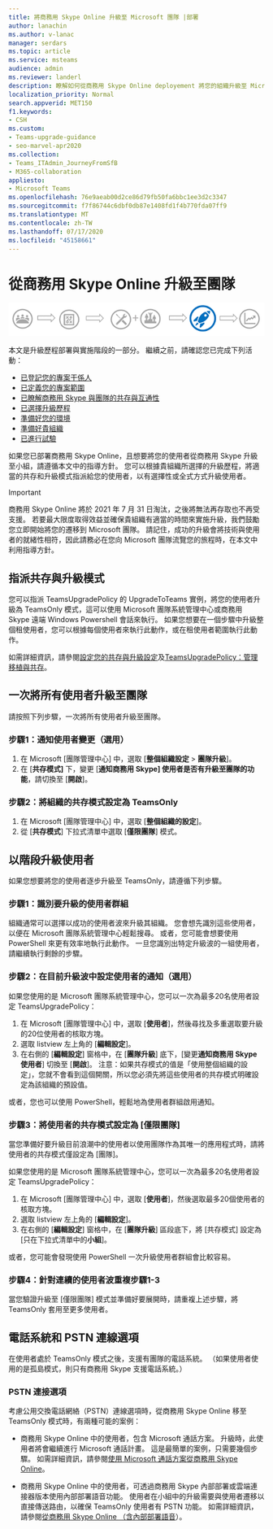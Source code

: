 ```yaml
---
title: 將商務用 Skype Online 升級至 Microsoft 團隊 |部署
author: lanachin
ms.author: v-lanac
manager: serdars
ms.topic: article
ms.service: msteams
audience: admin
ms.reviewer: landerl
description: 瞭解如何從商務用 Skype Online deployement 將您的組織升級至 Microsoft 團隊。
localization_priority: Normal
search.appverid: MET150
f1.keywords:
- CSH
ms.custom:
- Teams-upgrade-guidance
- seo-marvel-apr2020
ms.collection:
- Teams_ITAdmin_JourneyFromSfB
- M365-collaboration
appliesto:
- Microsoft Teams
ms.openlocfilehash: 76e9aeab00d2ce86d79fb50fa6bbc1ee3d2c3347
ms.sourcegitcommit: f7f86744c6dbf0db87e1408fd1f4b770fda07ff9
ms.translationtype: MT
ms.contentlocale: zh-TW
ms.lasthandoff: 07/17/2020
ms.locfileid: "45158661"
---
```

# <a name="upgrade-from-skype-for-business-online-to-teams"></a>從商務用 Skype Online 升級至團隊

![升級歷程圖表，強調部署與實施](media/upgrade-banner-deployment.png "升級歷程階段，重點是部署與實施階段")

本文是升級歷程部署與實施階段的一部分。 繼續之前，請確認您已完成下列活動：

- [已登記您的專案干係人](upgrade-enlist-stakeholders.md)
- [已定義您的專案範圍](https://aka.ms/SkypetoTeams-Scope)
- [已瞭解商務用 Skype 與團隊的共存與互通性](https://aka.ms/SkypeToTeams-Coexist)
- [已選擇升級歷程](upgrade-and-coexistence-of-skypeforbusiness-and-teams.md)
- [準備好您的環境](https://aka.ms/SkypeToTeams-TechnicalReadiness)
- [準備好貴組織](https://aka.ms/SkypeToTeams-UserReadiness)
- [已進行試驗](https://aka.ms/SkypeToTeams-Pilot)

如果您已部署商務用 Skype Online，且想要將您的使用者從商務用 Skype 升級至小組，請遵循本文中的指導方針。 您可以根據貴組織所選擇的升級歷程，將適當的共存和升級模式指派給您的使用者，以有選擇性或全式方式升級使用者。

> [!IMPORTANT]
> 商務用 Skype Online 將於 2021 年 7 月 31 日淘汰，之後將無法再存取也不再受支援。 若要最大限度取得效益並確保貴組織有適當的時間來實施升級，我們鼓勵您立即開始將您的遷移到 Microsoft 團隊。 請記住，成功的升級會將技術與使用者的就緒性相符，因此請務必在您向 Microsoft 團隊流覽您的旅程時，在本文中利用指導方針。

## <a name="assign-the-coexistence-and-upgrade-mode"></a>指派共存與升級模式

您可以指派 TeamsUpgradePolicy 的 UpgradeToTeams 實例，將您的使用者升級為 TeamsOnly 模式，這可以使用 Microsoft 團隊系統管理中心或商務用 Skype 遠端 Windows Powershell 會話來執行。 如果您想要在一個步驟中升級整個租使用者，您可以根據每個使用者來執行此動作，或在租使用者範圍執行此動作。 

如需詳細資訊，請參閱[設定您的共存與升級設定](https://aka.ms/SkypeToTeams-SetCoexistence)及[TeamsUpgradePolicy：管理移植與共存](migration-interop-guidance-for-teams-with-skype.md#teamsupgradepolicy-managing-migration-and-co-existence)。

## <a name="upgrade-all-users-to-teams-at-one-time"></a>一次將所有使用者升級至團隊

請按照下列步驟，一次將所有使用者升級至團隊。

### <a name="step-1-notify-the-users-of-the-change-optional"></a>步驟1：通知使用者變更（選用）

1. 在 Microsoft [團隊管理中心] 中，選取 [**整個組織設定**  >  **團隊升級**]。
2. 在 [**共存模式]** 下，變更 [**通知商務用 Skype] 使用者是否有升級至團隊的功能**，請切換至 [**開啟**]。

### <a name="step-2-set-the-coexistence-mode-to-teamsonly-for-the-organization"></a>步驟2：將組織的共存模式設定為 TeamsOnly

1. 在 Microsoft [團隊管理中心] 中，選取 [**整個組織的設定**]。
2. 從 [**共存模式**] 下拉式清單中選取 [**僅限團隊**] 模式。

## <a name="upgrade-users-in-stages"></a>以階段升級使用者

如果您想要將您的使用者逐步升級至 TeamsOnly，請遵循下列步驟。

### <a name="step-1-identify-groups-of-users-for-upgrade"></a>步驟1：識別要升級的使用者群組

組織通常可以選擇以成功的使用者波來升級其組織。  您會想先識別這些使用者，以便在 Microsoft 團隊系統管理中心輕鬆搜尋。 或者，您可能會想要使用 PowerShell 來更有效率地執行此動作。 一旦您識別出特定升級波的一組使用者，請繼續執行剩餘的步驟。

### <a name="step-2-set-notification-for-the-users-in-the-current-upgrade-wave-optional"></a>步驟2：在目前升級波中設定使用者的通知（選用）

如果您使用的是 Microsoft 團隊系統管理中心，您可以一次為最多20名使用者設定 TeamsUpgradePolicy：
1. 在 Microsoft [團隊管理中心] 中，選取 [**使用者**]，然後尋找及多重選取要升級的20位使用者的核取方塊。 
2. 選取 listview 左上角的 [**編輯設定**]。 
3. 在右側的 [**編輯設定**] 窗格中，在 [**團隊升級**] 底下，[變更**通知商務用 Skype 使用者**] 切換至 [**開啟**]。 注意：如果共存模式的值是「使用整個組織的設定」，您就不會看到這個開關，所以您必須先將這些使用者的共存模式明確設定為該組織的預設值。

或者，您也可以使用 PowerShell，輕鬆地為使用者群組啟用通知。 

### <a name="step-3-set-the-coexistence-mode-for-users-to-teams-only"></a>步驟3：將使用者的共存模式設定為 [僅限團隊]

當您準備好要升級目前浪潮中的使用者以使用團隊作為其唯一的應用程式時，請將使用者的共存模式僅設定為 [團隊]。

如果您使用的是 Microsoft 團隊系統管理中心，您可以一次為最多20名使用者設定 TeamsUpgradePolicy：
1. 在 Microsoft [團隊管理中心] 中，選取 [**使用者**]，然後選取最多20個使用者的核取方塊。
2. 選取 listview 左上角的 [**編輯設定**]。
3. 在右側的 [**編輯設定**] 窗格中，在 [**團隊升級**] 區段底下，將 [共存模式] 設定為 [只在下拉式清單中的**小組**]。

或者，您可能會發現使用 PowerShell 一次升級使用者群組會比較容易。 

### <a name="step-4-repeat-steps-1-3-for-successive-waves-of-users"></a>步驟4：針對連續的使用者波重複步驟1-3

當您驗證升級至 [僅限團隊] 模式並準備好要展開時，請重複上述步驟，將 TeamsOnly 套用至更多使用者。  


## <a name="phone-system-and-pstn-connectivity-options"></a>電話系統和 PSTN 連線選項

在使用者處於 TeamsOnly 模式之後，支援有團隊的電話系統。 （如果使用者使用的是孤島模式，則只有商務用 Skype 支援電話系統。）  

### <a name="pstn-connectivity-options"></a>PSTN 連接選項

考慮公用交換電話網絡（PSTN）連線選項時，從商務用 Skype Online 移至 TeamsOnly 模式時，有兩種可能的案例：

- 商務用 Skype Online 中的使用者，包含 Microsoft 通話方案。 升級時，此使用者將會繼續進行 Microsoft 通話計畫。 這是最簡單的案例，只需要幾個步驟。 如需詳細資訊，請參閱[使用 Microsoft 通話方案從商務用 Skype Online](upgrade-to-teams-on-prem-overview.md#from-skype-for-business-online-with-microsoft-calling-plans)。

- 商務用 Skype Online 中的使用者，可透過商務用 Skype 內部部署或雲端連接器版本使用內部部署語音功能。 使用者在小組中的升級需要與使用者遷移以直接傳送路由，以確保 TeamsOnly 使用者有 PSTN 功能。  如需詳細資訊，請參閱[從商務用 Skype Online （含內部部署語音](upgrade-to-teams-on-prem-overview.md#from-skype-for-business-online-with-on-premises-voice)）。


